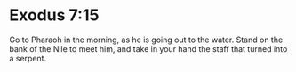 # Exodus 7:15

Go to Pharaoh in the morning, as he is going out to the water. Stand on the bank of the Nile to meet him, and take in your hand the staff that turned into a serpent.
